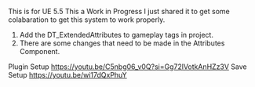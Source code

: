 This is for UE 5.5
This a Work in Progress I just shared it to get some colabaration to get this system to work properly.

1. Add the DT_ExtendedAttributes to gameplay tags in project.
2. There are some changes that need to be made in the Attributes Component.

Plugin Setup
https://youtu.be/C5nbg06_v0Q?si=Gg72lVotkAnHZz3V
Save Setup
https://youtu.be/wi17dQxPhuY
